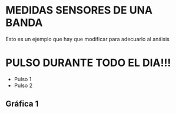 # MEDIDAS SENSORES DE UNA BANDA
Esto es un ejemplo que hay que modificar para adecuarlo al anáisis

# PULSO DURANTE TODO EL DIA!!!

- Pulso 1
- Pulso 2

## Gráfica 1

